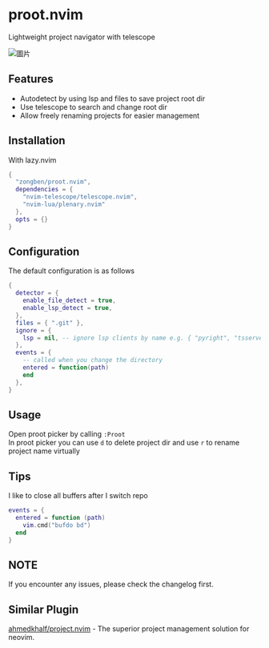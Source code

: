 # proot.nvim

Lightweight project navigator with telescope

![圖片](https://github.com/user-attachments/assets/b2661a98-4455-4350-a2c2-1a105e853a75)

## Features

* Autodetect by using lsp and files to save project root dir
* Use telescope to search and change root dir
* Allow freely renaming projects for easier management

## Installation

With lazy.nvim
```lua
{
  "zongben/proot.nvim",
  dependencies = {
    "nvim-telescope/telescope.nvim",
    "nvim-lua/plenary.nvim"
  },
  opts = {}
}
```

## Configuration

The default configuration is as follows
```lua
{
  detector = {
    enable_file_detect = true,
    enable_lsp_detect = true,
  },
  files = { ".git" },
  ignore = {
    lsp = nil, -- ignore lsp clients by name e.g. { "pyright", "tsserver" }
  },
  events = {
    -- called when you change the directory
    entered = function(path)
    end
  },
}
```

## Usage

Open proot picker by calling `:Proot`  
In proot picker you can use `d` to delete project dir and use `r` to rename project name virtually

## Tips

I like to close all buffers after I switch repo

```lua
events = {
  entered = function (path)
    vim.cmd("bufdo bd")
  end
}
```

## NOTE

If you encounter any issues, please check the changelog first.

## Similar Plugin

[ahmedkhalf/project.nvim](https://github.com/ahmedkhalf/project.nvim) - The superior project management solution for neovim.
